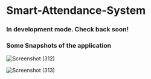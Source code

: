 # Smart-Attendance-System

### In development mode. Check back soon!

### Some Snapshots of the application
![Screenshot (312)](https://user-images.githubusercontent.com/111045472/224488107-af646310-ac05-4b61-8add-8363514ce72d.png)

![Screenshot (313)](https://user-images.githubusercontent.com/111045472/224488134-4d02664c-f03a-4d00-92d5-86eabf4487cc.png)

